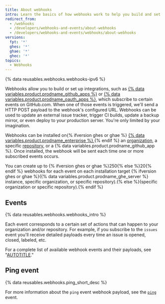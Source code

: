 ```yaml
---
title: About webhooks
intro: Learn the basics of how webhooks work to help you build and set up integrations.
redirect_from:
  - /webhooks
  - /developers/webhooks-and-events/about-webhooks
  - /developers/webhooks-and-events/webhooks/about-webhooks
versions:
  fpt: '*'
  ghes: '*'
  ghae: '*'
  ghec: '*'
topics:
  - Webhooks
---
```


{% data reusables.webhooks.webhooks-ipv6 %}

Webhooks allow you to build or set up integrations, such as [{% data variables.product.prodname_github_apps %}](/apps/creating-github-apps/setting-up-a-github-app) or [{% data variables.product.prodname_oauth_apps %}](/apps/oauth-apps/building-oauth-apps), which subscribe to certain events on GitHub.com. When one of those events is triggered, we'll send a HTTP POST payload to the webhook's configured URL. Webhooks can be used to update an external issue tracker, trigger CI builds, update a backup mirror, or even deploy to your production server. You're only limited by your imagination.

Webhooks can be installed on{% ifversion ghes or ghae %} [{% data variables.product.prodname_enterprise %}](/rest/enterprise-admin#global-webhooks/),{% endif %} an [organization][org-hooks], a specific [repository][repo-hooks], or a {% data variables.product.prodname_github_app %}. Once installed, the webhook will be sent each time one or more subscribed events occurs.

You can create up to {% ifversion ghes or ghae %}250{% else %}20{% endif %} webhooks for each event on each installation target {% ifversion ghes or ghae %}({% data variables.product.prodname_ghe_server %} instance, specific organization, or specific repository).{% else %}(specific organization or specific repository).{% endif %}

## Events

{% data reusables.webhooks.webhooks_intro %}

Each event corresponds to a certain set of actions that can happen to your organization and/or repository. For example, if you subscribe to the `issues` event you'll receive detailed payloads every time an issue is opened, closed, labeled, etc.

For a complete list of available webhook events and their payloads, see "[AUTOTITLE](/webhooks-and-events/webhooks/webhook-events-and-payloads)."

## Ping event

{% data reusables.webhooks.ping_short_desc %}

For more information about the `ping` event webhook payload, see the [`ping`](/webhooks-and-events/webhooks/webhook-events-and-payloads#ping) event.

[org-hooks]: /rest/orgs#webhooks/
[repo-hooks]: /rest/repos#webhooks
